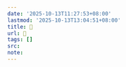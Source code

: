 ```yaml
---
date: '2025-10-13T11:27:53+08:00'
lastmod: '2025-10-13T13:04:51+08:00'
title: 󰚛
url: 󰚛
tags: []
src:
note:
---
```

